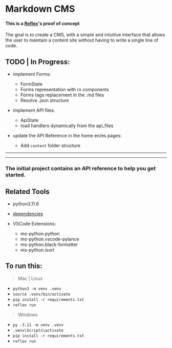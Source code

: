 # Markdown CMS

#### This is a [Reflex](https://reflex.dev/)'s proof of concept

The goal is to create a CMS, with a simple and intuitive interface that allows the user to maintain a content site without having to write a single line of code.

## TODO | In Progress:

- implement Forms:

  - FormState
  - Forms representation with rx components
  - Forms tags replacement in the .md files
  - Resolve .json structure

- implement API files:

  - ApiState
  - load handlers dynamically from the api_files

- update the API Reference in the home en/es pages:

  - Add `content` folder structure

---

---

### The initial project contains an API reference to help you get started.

## Related Tools

- python3.11.6
- [dependencies](requirements.txt)

- VSCode Extensions:
  - ms-python.python
  - ms-python.vscode-pylance
  - ms-python.black-formatter
  - ms-python.isort

## To run this:

> Mac | Linux

- `python3 -m venv .venv`
- `source .venv/bin/activate`
- `pip install -r requirements.txt`
- `reflex run`

> Windows

- `py -3.11 -m venv .venv`
- `.venv\Scripts\activate`
- `pip install -r requirements.txt`
- `reflex run`
